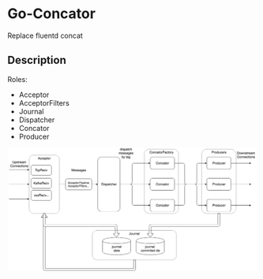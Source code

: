 # Go-Concator

Replace fluentd concat


## Description

Roles:

- Acceptor
- AcceptorFilters
- Journal
- Dispatcher
- Concator
- Producer


![architecture](docs/architecture.jpg)


